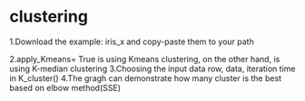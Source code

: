 # clustering
1.Download the example: iris_x and copy-paste them to your path

2.apply_Kmeans= True is using Kmeans clustering, on the other hand, is using K-median clustering
3.Choosing the input data row, data, iteration time in K_cluster()
4.The gragh can demonstrate how many cluster is the best based on elbow method(SSE)
